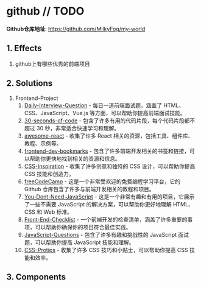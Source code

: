 # github // TODO

**Github仓库地址**: <https://github.com/MilkyFog/my-world>

## 1. **Effects**

1. github上有哪些优秀的前端项目

## 2. **Solutions**

1. Frontend-Project
   1. [Daily-Interview-Question][link1] - 每日一道前端面试题，涵盖了 HTML、CSS、JavaScript、Vue.js 等方面，可以帮助你提高前端面试技能。
   2. [30-seconds-of-code][link2] - 包含了许多有用的代码片段，每个代码片段都不超过 30 秒，非常适合快速学习和理解。
   3. [awesome-react][link3] - 收集了许多 React 相关的资源，包括工具、组件库、教程、示例等。
   4. [frontend-dev-bookmarks][link4] - 包含了许多前端开发相关的书签和链接，可以帮助你更快地找到相关的资源和信息。
   5. [CSS-Inspiration][link5] - 收集了许多创意和独特的 CSS 设计，可以帮助你提高 CSS 技能和创造力。
   6. [freeCodeCamp][link6] - 这是一个非常受欢迎的免费编程学习平台，它的 Github 仓库包含了许多与前端开发相关的教程和项目。
   7. [You-Dont-Need-JavaScript][link7] - 这是一个非常有趣和有用的项目，它展示了一些不需要 JavaScript 的解决方案，可以帮助你更好地理解 HTML、CSS 和 Web 标准。
   8. [Front-End-Checklist][link8] - 一个前端开发的检查清单，涵盖了许多重要的事项，可以帮助你确保你的项目符合最佳实践。
   9. [JavaScript-Questions][link9] - 包含了许多有趣和挑战性的 JavaScript 面试题，可以帮助你提高 JavaScript 技能和理解。
   10. [CSS-Protips][link10] - 收集了许多 CSS 技巧和小贴士，可以帮助你提高 CSS 技能和效率。

## 3. **Components**

[link1]: https://github.com/Advanced-Frontend/Daily-Interview-Question
[link2]: https://github.com/30-seconds/30-seconds-of-code
[link3]: https://github.com/enaqx/awesome-react
[link4]: https://github.com/dypsilon/frontend-dev-bookmarks
[link5]: https://github.com/chokcoco/CSS-Inspiration
[link6]: https://github.com/freeCodeCamp/freeCodeCamp
[link7]: https://github.com/you-dont-need/You-Dont-Need-JavaScript
[link8]: https://github.com/thedaviddias/Front-End-Checklist
[link9]: https://github.com/lydiahallie/javascript-questions
[link10]: https://github.com/AllThingsSmitty/css-protips
